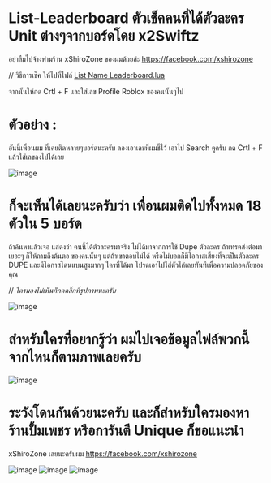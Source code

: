 # List-Leaderboard ตัวเช็คคนที่ได้ตัวละคร Unit ต่างๆจากบอร์ดโดย x2Swiftz

อย่าลืมไปจ้างฟามร้าน xShiroZone ของผมด้วยล่ะ
https://facebook.com/xshirozone

// วิธีการเช็ค ให้ไปที่ไฟล์ [List Name Leaderboard.lua](https://github.com/x2Swiftz/List-Leaderboard/blob/main/List%20Name%20Leaderboard.lua)

จากนั้นให้กด Crtl + F และใส่เลข Profile Roblox ของคนนั้นๆไป

# ตัวอย่าง :
อันนี้เพื่อนผม ที่เคยติดหลายๆบอร์ดนะครับ ลองเอาเลขที่ผมชี้ไว้ เอาไป Search ดูครับ
กด Crtl + F แล้วใส่เลขลงไปได้เลย

![image](https://user-images.githubusercontent.com/52291809/210498308-ce527edb-027a-4f2e-b738-1db3d0966ff3.png)

# ก็จะเห็นได้เลยนะครับว่า เพื่อนผมติดไปทั้งหมด 18 ตัวใน 5 บอร์ด
ถ้าค้นหาแล้วเจอ แสดงว่า คนนี้ได้ตัวละครมาจริง ไม่ได้มาจากการใช้ Dupe ตัวละคร
ถ้าเทรดส่งต่อมาเยอะๆ ก็ให้ถามถึงต้นตอ ของคนนั้นๆ แต่ถ้าเขาตอบไม่ได้ หรือไม่บอกก็มีโอกาสเสี่ยงที่จะเป็นตัวละคร DUPE
และมีโอกาสโดนแบนสูงมากๆ ใครที่ได้มา โปรดเอาไปใส่ตัวไก่เลยทันทีเพื่อความปลอดภัยของคุณ

// *ใครมองไม่เห็นก็กดคลิ๊กที่รูปภาพนะครับ*

![image](https://user-images.githubusercontent.com/52291809/210498721-69e02fed-48cc-4073-b824-8c8596f69f57.png)

# สำหรับใครที่อยากรู้ว่า ผมไปเจอข้อมูลไฟล์พวกนี้จากไหนก็ตามภาพเลยครับ

![image](https://user-images.githubusercontent.com/52291809/210499849-a29004a4-a567-4838-b137-44872aaef2d8.png)

# ระวังโดนกันด้วยนะครับ และก็สำหรับใครมองหาร้านปั้มเพชร หรือการันตี Unique ก็ขอแนะนำ
xShiroZone เลยนะครับผม https://facebook.com/xshirozone

![image](https://user-images.githubusercontent.com/52291809/210499086-b74bd56e-3fdd-45c3-b78b-a58b807c9e7f.png)
![image](https://user-images.githubusercontent.com/52291809/210499099-70fd2222-9cf3-4837-bbc2-ac0ca8ab4cd8.png)
![image](https://user-images.githubusercontent.com/52291809/210499110-d0cf22fe-d182-4199-95b3-92c9f458bdfe.png)
